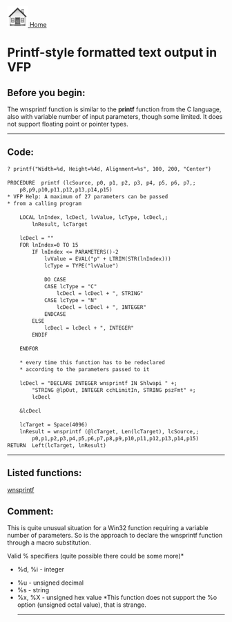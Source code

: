 [<img src="../images/home.png"> Home ](https://github.com/VFPX/Win32API)  

# Printf-style formatted text output in VFP

## Before you begin:
The wnsprintf function is similar to the **printf** function from the C language, also with variable number of input parameters, though some limited. It does not support floating point or pointer types.  
  
***  


## Code:
```foxpro  
? printf("Width=%d, Height=%4d, Alignment=%s", 100, 200, "Center")

PROCEDURE  printf (lcSource, p0, p1, p2, p3, p4, p5, p6, p7,;
	p8,p9,p10,p11,p12,p13,p14,p15)
* VFP Help: A maximum of 27 parameters can be passed
* from a calling program

	LOCAL lnIndex, lcDecl, lvValue, lcType, lcDecl,;
		lnResult, lcTarget

	lcDecl = ""
	FOR lnIndex=0 TO 15
		IF lnIndex <= PARAMETERS()-2
			lvValue = EVAL("p" + LTRIM(STR(lnIndex)))
			lcType = TYPE("lvValue")

			DO CASE
			CASE lcType = "C"
				lcDecl = lcDecl + ", STRING"
			CASE lcType = "N"
				lcDecl = lcDecl + ", INTEGER"
			ENDCASE
		ELSE
			lcDecl = lcDecl + ", INTEGER"
		ENDIF

	ENDFOR

	* every time this function has to be redeclared
	* according to the parameters passed to it

	lcDecl = "DECLARE INTEGER wnsprintf IN Shlwapi " +;
		"STRING @lpOut, INTEGER cchLimitIn, STRING pszFmt" +;
		lcDecl

	&lcDecl

	lcTarget = Space(4096)
	lnResult = wnsprintf (@lcTarget, Len(lcTarget), lcSource,;
		p0,p1,p2,p3,p4,p5,p6,p7,p8,p9,p10,p11,p12,p13,p14,p15)
RETURN  Left(lcTarget, lnResult)  
```  
***  


## Listed functions:
[wnsprintf](../libraries/shlwapi/wnsprintf.md)  

## Comment:
This is quite unusual situation for a Win32 function requiring a variable number of parameters. So is the approach to declare the wnsprintf function through a macro substitution.   
  
Valid % specifiers (quite possible there could be some more)*<UL><LI>%d, %i - integer  
<LI>%u - unsigned decimal  
<LI>%s - string  
<LI>%x, %X - unsigned hex value  
*This function does not support the %o option (unsigned octal value), that is strange.  
  
***  


